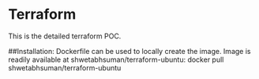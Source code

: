 # Terraform
This is the detailed terraform POC.


##Installation:
     Dockerfile can be used to locally  create the image.
     Image is readily available at shwetabhsuman/terraform-ubuntu:
                 docker pull shwetabhsuman/terraform-ubuntu
